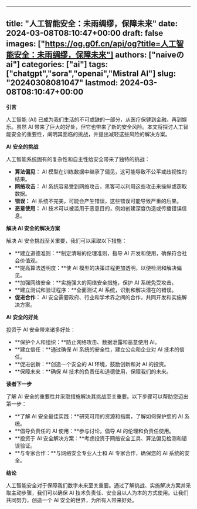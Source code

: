 
---
title: "人工智能安全：未雨绸缪，保障未来"
date: 2024-03-08T08:10:47+00:00
draft: false
images: ["https://og.g0f.cn/api/og?title=人工智能安全：未雨绸缪，保障未来"]
authors: ["naiveのai"]
categories: ["ai"]
tags: ["chatgpt","sora","openai","Mistral AI"]
slug: "20240308081047"
lastmod: 2024-03-08T08:10:47+00:00
---
**引言**

人工智能 (AI) 已成为我们生活的不可或缺的一部分，从医疗保健到金融，再到娱乐。虽然 AI 带来了巨大的好处，但它也带来了新的安全风险。本文将探讨人工智能安全的重要性，阐明其面临的挑战，并提出减轻这些风险的解决方案。

**AI 安全的挑战**

人工智能系统固有的复杂性和自主性给安全带来了独特的挑战：

- **算法偏见：** AI 模型在训练数据中继承了偏见，这可能导致不公平或歧视性的结果。
- **网络攻击：** AI 系统容易受到网络攻击，黑客可以利用这些攻击来操纵或窃取数据。
- **错误：** AI 系统不完美，可能会产生错误，这些错误可能导致严重的后果。
- **恶意使用：** AI 技术可以被滥用于恶意目的，例如创建深度伪造或传播错误信息。

**解决 AI 安全的解决方案**

解决 AI 安全挑战至关重要，我们可以采取以下措施：

- **建立道德准则：**制定清晰的伦理准则，指导 AI 开发和使用，确保符合社会价值观。
- **提高算法透明度：**使 AI 模型的决策过程更加透明，以便检测和解决偏见。
- **加强网络安全：**实施强大的网络安全措施，保护 AI 系统免受攻击。
- **建立测试和验证程序：**全面测试 AI 系统，识别和解决潜在的错误。
- **促进合作：** AI 安全需要政府、行业和学术界之间的合作，共同开发和实施解决方案。

**AI 安全的好处**

投资于 AI 安全带来诸多好处：

- **保护个人和组织：**防止网络攻击、数据泄露和恶意使用 AI。
- **建立信任：**通过确保 AI 系统的安全性，建立公众和企业对 AI 技术的信任。
- **促进创新：**创造一个安全的 AI 环境，鼓励创新和对 AI 的投资。
- **保障未来：**确保 AI 技术的负责任和道德使用，保障我们的未来。

**读者下一步**

了解 AI 安全的重要性并采取措施解决其挑战至关重要。以下步骤可以帮助您迈出第一步：

- **了解 AI 安全最佳实践：**研究可用的资源和指南，了解如何保护您的 AI 系统。
- **倡导负责任的 AI 使用：**参与讨论，倡导 AI 的伦理和负责任使用。
- **投资于 AI 安全解决方案：**考虑投资于网络安全工具、算法偏见检测和错误验证。
- **与专家合作：**与网络安全专业人士和 AI 专家合作，确保您的 AI 系统的安全。

**结论**

人工智能安全对于保障我们数字未来至关重要。通过了解挑战、实施解决方案并采取主动步骤，我们可以确保 AI 技术负责任、安全且以人为本的方式使用。让我们共同努力，创造一个 AI 安全的世界，为所有人带来好处。